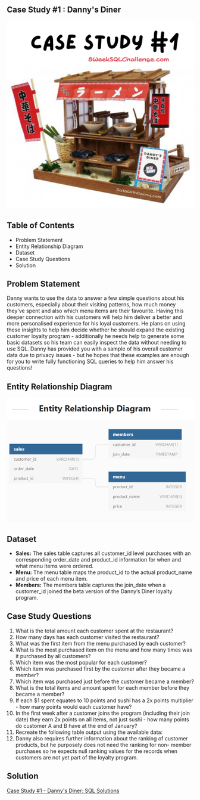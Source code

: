## Case Study #1 : Danny's Diner

![](./case-study-1.png)

## Table of Contents

- Problem Statement
- Entity Relationship Diagram
- Dataset
- Case Study Questions
- Solution


## Problem Statement

Danny wants to use the data to answer a few simple questions about his customers, especially about their visiting patterns, how much money they’ve spent and also which menu items are their favourite. Having this deeper connection with his customers will help him deliver a better and more personalised experience for his loyal customers.
He plans on using these insights to help him decide whether he should expand the existing customer loyalty program - additionally he needs help to generate some basic datasets so his team can easily inspect the data without needing to use SQL.
Danny has provided you with a sample of his overall customer data due to privacy issues - but he hopes that these examples are enough for you to write fully functioning SQL queries to help him answer his questions!

## Entity Relationship Diagram

![](./Danny'sDiner.png)

## Dataset
- **Sales:** The sales table captures all customer_id level purchases with an corresponding order_date and product_id information for when                and what menu items were ordered.
- **Menu:** The menu table maps the product_id to the actual product_name and price of each menu item.
- **Members:** The members table captures the join_date when a customer_id joined the beta version of the Danny’s Diner loyalty program.

## Case Study Questions

1. What is the total amount each customer spent at the restaurant?
2. How many days has each customer visited the restaurant?
3. What was the first item from the menu purchased by each customer?
4. What is the most purchased item on the menu and how many times was it purchased by all customers?
5. Which item was the most popular for each customer?
6. Which item was purchased first by the customer after they became a member?
7. Which item was purchased just before the customer became a member?
8. What is the total items and amount spent for each member before they became a member?
9. If each $1 spent equates to 10 points and sushi has a 2x points multiplier - how many points would each customer have?
10. In the first week after a customer joins the program (including their join date) they earn 2x points on all items, not just sushi - how     many points do customer A and B have at the end of January?
11. Recreate the following table output using the available data:  
12. Danny also requires further information about the ranking of customer products, but he purposely does not need the ranking for non-         member purchases so he expects null ranking values for the records when customers are not yet part of the loyalty program.

## Solution

[Case Study #1 - Danny's Diner: SQL Solutions](./Questions_and_answers.md)